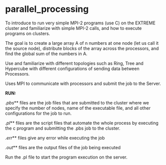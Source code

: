 # parallel_processing


To introduce to run very simple MPI-2 programs (use C) on the EXTREME cluster and familiarize with simple MPI-2 calls, and how to execute programs on clusters.

The goal is to create a large array A of n numbers at one node (let us call it the source node), distribute blocks of the array across the processors, and find the global sum of the numbers in A.

Use and familiarize with different topologies such as Ring, Tree and Hypercube with different configurations of sending data between Processors.

Uses MPI to communicate with processors and submit the job to the Server.


**RUN:**

_.pbs_** files are the job files that are submitted to the cluster where we specify the number of nodes, name of the executable file, and all other configurations for the job to run.

_.pl_** files are the script files that automate the whole process by executing the c program and submitting the .pbs job to the cluster.

_.err_** files give any error while executing the job

_.out_** files are the output files of the job being executed

Run the .pl file to start the program execution on the server.
